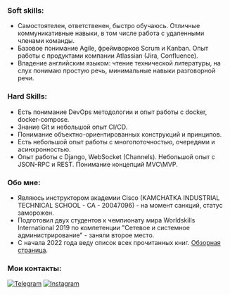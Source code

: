 ### Soft skills:
* Самостоятелен, ответственен, быстро обучаюсь. Отличные коммуникативные навыки, в том числе работа с удаленными членами команды.
* Базовое понимание Agile, фреймворков Scrum и Kanban. Опыт работы с продуктами компании Atlassian (Jira, Confluence).
* Владение английским языком: чтение технической литературы, на слух понимаю простую речь, минимальные навыки разговорной речи.


### Hard Skills:
* Есть понимание DevOps методологии и опыт работы с docker, docker-compose.
* Знание Git и небольшой опыт CI/CD.
* Понимание объектно-ориентированных конструкций и принципов.
* Есть небольшой опыт работы с многопоточностью, очередями и асинхронностью.
* Опыт работы с Django, WebSocket (Channels). Небольшой опыт с JSON-RPC и REST. Понимание концепций MVC\MVP.


### Обо мне:
* Являюсь инструктором академии Cisco (KAMCHATKA INDUSTRIAL TECHNICAL SCHOOL - CA - 20047096) - на момент санкций, статус заморожен.
* Подготовил двух студентов к чемпионату мира Worldskills International 2019 по компетенции "Сетевое и системное администрирование" - заняли второе место.
* С начала 2022 года веду список всех прочитанных книг. [Обзорная страница](https://github.com/pvenv/pvenv/blob/main/reading-list.md).


### Мои контакты:
[![Telegram](https://img.shields.io/badge/-Telegram-090909?style=for-the-badge&logo=telegram&logoColor=27A0D9)](https://t.me/vpotd)
[![Instagram](https://img.shields.io/badge/-Instagram-090909?style=for-the-badge&logo=instagram&logoColor=B4068E)](https://www.instagram.com/vpotd)
